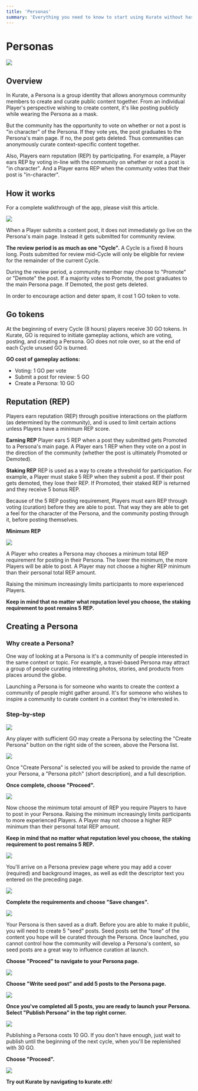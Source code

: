 ```yaml
---
title: 'Personas'
summary: 'Everything you need to know to start using Kurate without hassle.'
---
```


# Personas

![](https://i.imgur.com/Gpi5VXJ.jpg)

## Overview

In Kurate, a Persona is a group identity that allows anonymous community members to create and curate public content together. From an individual Player's perspective wishing to create content, it's like posting publicly while wearing the Persona as a mask.

But the community has the opportunity to vote on whether or not a post is "in character" of the Persona. If they vote yes, the post graduates to the Persona's main page. If no, the post gets deleted. Thus communities can anonymously curate context-specific content together.

Also, Players earn reputation (REP) by participating. For example, a Player ears REP by voting in-line with the community on whether or not a post is "in character". And a Player earns REP when the community votes that their post is "in-character".

## How it works

For a complete walkthrough of the app, please visit this article.

![](https://i.imgur.com/dlVRLsv.jpg)

When a Player submits a content post, it does not immediately go live on the Persona's main page. Instead it gets submitted for community review.

**The review period is as much as one "Cycle".**
A Cycle is a fixed 8 hours long. Posts submitted for review mid-Cycle will only be eligible for review for the remainder of the current Cycle.

During the review period, a community member may choose to "Promote" or "Demote" the post. If a majority votes to Promote, the post graduates to the main Persona page. If Demoted, the post gets deleted.

In order to encourage action and deter spam, it cost 1 GO token to vote.

## Go tokens

At the beginning of every Cycle (8 hours) players receive 30 GO tokens. In Kurate, GO is required to initiate gameplay actions, which are voting, posting, and creating a Persona. GO does not role over, so at the end of each Cycle unused GO is burned.

**GO cost of gameplay actions:**

- Voting: 1 GO per vote
- Submit a post for review: 5 GO
- Create a Persona: 10 GO

## Reputation (REP)

Players earn reputation (REP) through positive interactions on the platform (as determined by the community), and is used to limit certain actions unless Players have a minimum REP score.

**Earning REP**
Player ears 5 REP when a post they submitted gets Promoted to a Persona's main page. A Player ears 1 REP when they vote on a post in the direction of the community (whether the post is ultimately Promoted or Demoted).

**Staking REP**
REP is used as a way to create a threshold for participation. For example, a Player must stake 5 REP when they submit a post. If their post gets demoted, they lose their REP. If Promoted, their staked REP is returned and they receive 5 bonus REP.

Because of the 5 REP posting requirement, Players must earn REP through voting (curation) before they are able to post. That way they are able to get a feel for the character of the Persona, and the community posting through it, before posting themselves.

**Minimum REP**

![](https://i.imgur.com/5Dem9vN.png)

A Player who creates a Persona may chooses a minimum total REP requirement for posting in their Persona. The lower the minimum, the more Players will be able to post. A Player may not choose a higher REP minimum than their personal total REP amount.

Raising the minimum increasingly limits participants to more experienced Players.

**Keep in mind that no matter what reputation level you choose, the staking requirement to post remains 5 REP.**

## Creating a Persona

### Why create a Persona?

One way of looking at a Persona is it's a community of people interested in the same context or topic. For example, a travel-based Persona may attract a group of people curating interesting photos, stories, and products from places around the globe.

Launching a Persona is for someone who wants to create the context a community of people might gather around. It's for someone who wishes to inspire a community to curate content in a context they're interested in.

### Step-by-step

![](https://i.imgur.com/M75dLHg.png)

Any player with sufficient GO may create a Persona by selecting the "Create Persona" button on the right side of the screen, above the Persona list.

![](https://i.imgur.com/Fl5yerY.png)

Once "Create Persona" is selected you will be asked to provide the name of your Persona, a "Persona pitch" (short description), and a full description.

**Once complete, choose "Proceed".**

![](https://i.imgur.com/IkHE2YW.png)

Now choose the minimum total amount of REP you require Players to have to post in your Persona. Raising the minimum increasingly limits participants to more experienced Players. A Player may not choose a higher REP minimum than their personal total REP amount.

**Keep in mind that no matter what reputation level you choose, the staking requirement to post remains 5 REP.**

![](https://i.imgur.com/84nYAoS.png)

You'll arrive on a Persona preview page where you may add a cover (required) and background images, as well as edit the descriptor text you entered on the preceding page.

![](https://i.imgur.com/ZLrGeVx.jpg)

**Complete the requirements and choose "Save changes".**

![](https://i.imgur.com/L08nUUN.png)

Your Persona is then saved as a draft. Before you are able to make it public, you will need to create 5 "seed" posts. Seed posts set the "tone" of the content you hope will be curated through the Persona. Once launched, you cannot control how the community will develop a Persona's content, so seed posts are a great way to influence curation at launch.

**Choose "Proceed" to navigate to your Persona page.**

![](https://i.imgur.com/LjBbnaz.png)

**Choose "Write seed post" and add 5 posts to the Persona page.**

![](https://i.imgur.com/KYIRVvD.png)

**Once you've completed all 5 posts, you are ready to launch your Persona. Select "Publish Persona" in the top right corner.**

![](https://i.imgur.com/nLXQIeI.png)

Publishing a Persona costs 10 GO. If you don't have enough, just wait to publish until the beginning of the next cycle, when you'll be replenished with 30 GO.

**Choose "Proceed".**

![](https://i.imgur.com/fRHXxUo.png)

**Try out Kurate by navigating to kurate.eth**!
